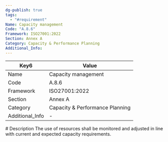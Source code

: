 ```yaml
---
dg-publish: true
tags:
  - "#requirement"
Name: Capacity management
Code: "A.8.6"
Framework: ISO27001:2022
Section: Annex A
Category: Capacity & Performance Planning
Additional_Info: 
---
```


<div><table class="dataview table-view-table"><thead class="table-view-thead"><tr class="table-view-tr-header"><th class="table-view-th"><span>Key</span><span class="dataview small-text">6</span></th><th class="table-view-th"><span>Value</span></th></tr></thead><tbody class="table-view-tbody"><tr><td><span>Name</span></td><td><span>Capacity management</span></td></tr><tr><td><span>Code</span></td><td><span>A.8.6</span></td></tr><tr><td><span>Framework</span></td><td><span>ISO27001:2022</span></td></tr><tr><td><span>Section</span></td><td><span>Annex A</span></td></tr><tr><td><span>Category</span></td><td><span>Capacity &amp; Performance Planning</span></td></tr><tr><td><span>Additional_Info</span></td><td><span>-</span></td></tr></tbody></table></div>
# Description
The use of resources shall be monitored and adjusted in line with current and expected capacity requirements.
